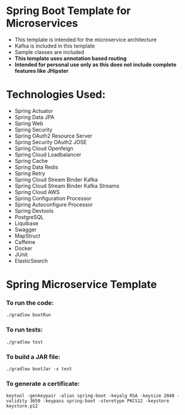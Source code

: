 # Spring Boot Template for Microservices

- This template is intended for the microservice architecture
- Kafka is included in this template
- Sample classes are included
- **This template uses annotation based routing**
- **Intended for personal use only as this does not include complete features like JHipster**

# Technologies Used:

- Spring Actuator
- Spring Data JPA
- Spring Web
- Spring Security
- Spring OAuth2 Resource Server
- Spring Security OAuth2 JOSE
- Spring Cloud Openfeign
- Spring Cloud Loadbalancer
- Spring Cache
- Spring Data Redis
- Spring Retry
- Spring Cloud Stream Binder Kafka
- Spring Cloud Stream Binder Kafka Streams
- Spring Cloud AWS
- Spring Configuration Processor
- Spring Autoconfigure Processor
- Spring Devtools
- PostgreSQL
- Liquibase
- Swagger
- MapStruct
- Caffeine
- Docker
- JUnit
- ElasticSearch

# Spring Microservice Template

### To run the code:

`./gradlew bootRun`

### To run tests:

`./gradlew test`

### To build a JAR file:

`./gradlew bootJar -x test`

### To generate a certificate:

`keytool -genkeypair -alias spring-boot -keyalg RSA -keysize 2048 -validity 3650 -keypass spring-boot -storetype PKCS12 -keystore keystore.p12`
